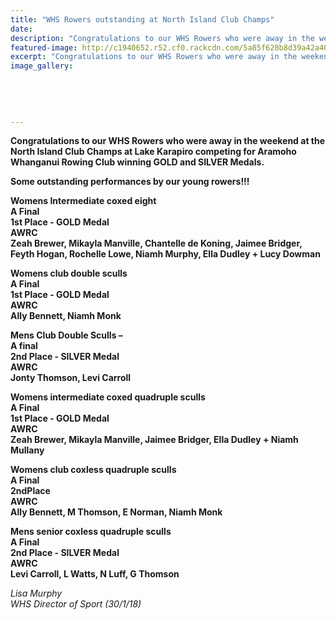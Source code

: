 ```yaml
---
title: "WHS Rowers outstanding at North Island Club Champs"
date: 
description: "Congratulations to our WHS Rowers who were away in the weekend at the North Island Club Champs at Lake Karapiro..."
featured-image: http://c1940652.r52.cf0.rackcdn.com/5a85f628b8d39a42a400072e/NISS-Rowing-champs-emblem.jpg
excerpt: "Congratulations to our WHS Rowers who were away in the weekend at the North Island Club Champs at Lake Karapiro."
image_gallery:
    
    
    
    
    
---
```


<p><strong>Congratulations to our WHS Rowers who were away in the weekend at the North Island Club Champs at Lake Karapiro competing for Aramoho Whanganui Rowing Club winning GOLD and SILVER Medals. </strong></p>
<p><strong>Some outstanding performances by our young rowers!!!</strong></p>
<p><strong>Womens Intermediate coxed eight</strong><br /><strong>A Final&nbsp;</strong><br /><strong>1st Place - GOLD Medal&nbsp;<span class="text_exposed_show"><br />AWRC<br />Zeah Brewer, Mikayla Manville, Chantelle de Koning, Jaimee Bridger, Feyth Hogan, Rochelle Lowe, Niamh Murphy, Ella Dudley + Lucy Dowman</span></strong></p>
<div class="text_exposed_show">
<p><strong>Womens club double sculls</strong><br /><strong>A Final&nbsp;</strong><br /><strong>1st Place - GOLD Medal&nbsp;</strong><br /><strong>AWRC</strong><br /><strong>Ally Bennett, Niamh Monk</strong></p>
<p><strong>Mens Club Double Sculls &ndash;</strong><br /><strong>A final&nbsp;</strong><br /><strong>2nd Place - SILVER Medal</strong><br /><strong>AWRC</strong><br /><strong>Jonty Thomson, Levi Carroll</strong></p>
<p><strong>Womens intermediate coxed quadruple sculls</strong><br /><strong>A Final</strong><br /><strong>1st Place - GOLD Medal</strong><br /><strong>AWRC</strong><br /><strong>Zeah Brewer, Mikayla Manville, Jaimee Bridger, Ella Dudley + Niamh Mullany</strong></p>
<p><strong>Womens club coxless quadruple sculls</strong><br /><strong>A Final&nbsp;</strong><br /><strong>2ndPlace&nbsp;</strong><br /><strong>AWRC</strong><br /><strong>Ally Bennett, M Thomson, E Norman, Niamh Monk</strong></p>
<p><strong>Mens senior coxless quadruple sculls</strong><br /><strong>A Final</strong><br /><strong>2nd Place - SILVER Medal&nbsp;</strong><br /><strong>AWRC</strong><br /><strong>Levi Carroll, L Watts, N Luff, G Thomson</strong></p>
<p><em>Lisa Murphy</em><br /><em>WHS Director of Sport (30/1/18)</em></p>
</div>

